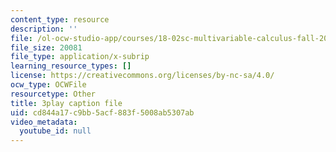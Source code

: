 ```yaml
---
content_type: resource
description: ''
file: /ol-ocw-studio-app/courses/18-02sc-multivariable-calculus-fall-2010/cd844a17c9bb5acf883f5008ab5307ab_YWvBaLokEJY.vtt
file_size: 20081
file_type: application/x-subrip
learning_resource_types: []
license: https://creativecommons.org/licenses/by-nc-sa/4.0/
ocw_type: OCWFile
resourcetype: Other
title: 3play caption file
uid: cd844a17-c9bb-5acf-883f-5008ab5307ab
video_metadata:
  youtube_id: null
---
```

